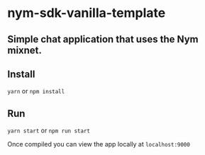 # nym-sdk-vanilla-template

## Simple chat application that uses the Nym mixnet.

## Install

`yarn` or `npm install`

## Run

`yarn start` or `npm run start`
 
 Once compiled you can view the app locally at `localhost:9000`
